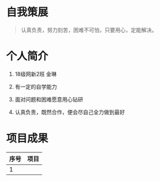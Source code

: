 # 自我策展 


>认真负责，努力刻苦，困难不可怕，只要用心，定能解决。


# 个人简介

1. 18级网新2班 金琳

2. 有一定的自学能力

3. 面对问题和困难愿意用心钻研

4. 认真负责，既然合作，便会尽自己全力做到最好

# 项目成果

| 序号 | 项目                 |
|----- |---------------------|
| 1    | 
